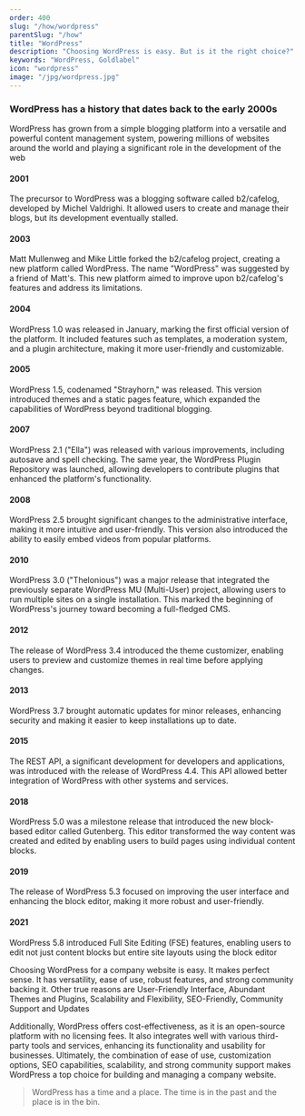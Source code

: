 ```yaml
---
order: 400
slug: "/how/wordpress"
parentSlug: "/how"
title: "WordPress"
description: "Choosing WordPress is easy. But is it the right choice?"
keywords: "WordPress, Goldlabel"
icon: "wordpress"
image: "/jpg/wordpress.jpg"
---
```

### WordPress has a history that dates back to the early 2000s

WordPress has grown from a simple blogging platform into a versatile and powerful content management system, powering millions of websites around the world and playing a significant role in the development of the web

#### 2001
The precursor to WordPress was a blogging software called b2/cafelog, developed by Michel Valdrighi. It allowed users to create and manage their blogs, but its development eventually stalled.

#### 2003
Matt Mullenweg and Mike Little forked the b2/cafelog project, creating a new platform called WordPress. The name "WordPress" was suggested by a friend of Matt's. This new platform aimed to improve upon b2/cafelog's features and address its limitations.

#### 2004
WordPress 1.0 was released in January, marking the first official version of the platform. It included features such as templates, a moderation system, and a plugin architecture, making it more user-friendly and customizable.

#### 2005
WordPress 1.5, codenamed "Strayhorn," was released. This version introduced themes and a static pages feature, which expanded the capabilities of WordPress beyond traditional blogging.

#### 2007
WordPress 2.1 ("Ella") was released with various improvements, including autosave and spell checking. The same year, the WordPress Plugin Repository was launched, allowing developers to contribute plugins that enhanced the platform's functionality.

#### 2008
WordPress 2.5 brought significant changes to the administrative interface, making it more intuitive and user-friendly. This version also introduced the ability to easily embed videos from popular platforms.

#### 2010
WordPress 3.0 ("Thelonious") was a major release that integrated the previously separate WordPress MU (Multi-User) project, allowing users to run multiple sites on a single installation. This marked the beginning of WordPress's journey toward becoming a full-fledged CMS.

#### 2012
The release of WordPress 3.4 introduced the theme customizer, enabling users to preview and customize themes in real time before applying changes.

#### 2013 
WordPress 3.7 brought automatic updates for minor releases, enhancing security and making it easier to keep installations up to date.

#### 2015
The REST API, a significant development for developers and applications, was introduced with the release of WordPress 4.4. This API allowed better integration of WordPress with other systems and services.

#### 2018
WordPress 5.0 was a milestone release that introduced the new block-based editor called Gutenberg. This editor transformed the way content was created and edited by enabling users to build pages using individual content blocks.

#### 2019
The release of WordPress 5.3 focused on improving the user interface and enhancing the block editor, making it more robust and user-friendly.

#### 2021
WordPress 5.8 introduced Full Site Editing (FSE) features, enabling users to edit not just content blocks but entire site layouts using the block editor


Choosing WordPress for a company website is easy. It makes perfect sense. It has  versatility, ease of use, robust features, and strong community backing it. Other true reasons are User-Friendly Interface, Abundant Themes and Plugins, Scalability and Flexibility, SEO-Friendly, Community Support and Updates

Additionally, WordPress offers cost-effectiveness, as it is an open-source platform with no licensing fees. It also integrates well with various third-party tools and services, enhancing its functionality and usability for businesses. Ultimately, the combination of ease of use, customization options, SEO capabilities, scalability, and strong community support makes WordPress a top choice for building and managing a company website.

> WordPress has a time and a place. The time is in the past and the place is in the bin.